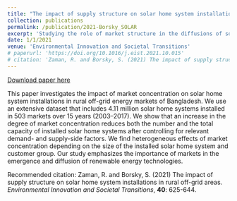 ```yaml
---
title: "The impact of supply structure on solar home system installations in rural off-grid areas"
collection: publications
permalink: /publication/2021-Borsky_SOLAR
excerpt: 'Studying the role of market structure in the diffusions of solar homes systems in rural off-grid energy markets of Bangladesh.'
date: 1/1/2021
venue: 'Environmental Innovation and Societal Transitions'
# paperurl: 'https://doi.org/10.1016/j.eist.2021.10.015'
# citation: 'Zaman, R. and Borsky, S. (2021) The impact of supply structure on solar home system installations in rural off-grid areas. Environmental Innovation and Societal Transitions, 40: 625-644.'
---
```


<a href='https://doi.org/10.1016/j.eist.2021.10.015'>Download paper here</a>

This paper investigates the impact of market concentration on solar home system installations in rural off-grid energy markets of Bangladesh. We use an extensive dataset that includes 4.11 million solar home systems installed in 503 markets over  15 years (2003–2017). We show that an increase in the degree of market concentration reduces both the number and the total capacity of  installed solar home systems after controlling for relevant demand- and supply-side factors. We find heterogeneous effects of market concentration depending on the size of the installed solar home system and customer  group. Our study emphasizes the importance of markets in the emergence and diffusion of renewable energy technologies. 

Recommended citation: Zaman, R. and Borsky, S. (2021) The impact of supply structure on solar home system installations in rural off-grid areas. *Environmental Innovation and Societal Transitions*, **40**: 625-644.

